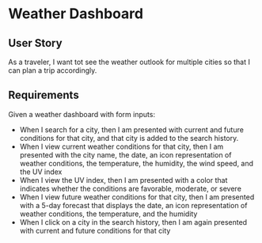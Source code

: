 # Weather Dashboard

## User Story
As a traveler, I want tot see the weather outlook for multiple cities so that I can plan a trip accordingly.

## Requirements
Given a weather dashboard with form inputs:
* When I search for a city, then I am presented with current and future conditions for that city, and that city is added to the search history.
* When I view current weather conditions for that city, then I am presented with the city name, the date, an icon representation of weather conditions, the temperature, the humidity, the wind speed, and the UV index
* When I view the UV index, then I am presented with a color that indicates whether the conditions are favorable, moderate, or severe
* When I view future weather conditions for that city, then I am presented with a 5-day forecast that displays the date, an icon representation of weather conditions, the temperature, and the humidity
* When I click on a city in the search history, then I am again presented with current and future conditions for that city
